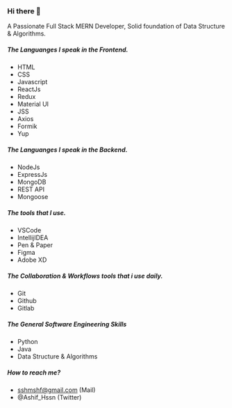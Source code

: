 ### Hi there 👋

<!--
**shrtshf/shrtshf** is a ✨ _special_ ✨ repository because its `README.md` (this file) appears on your GitHub profile.

Here are some ideas to get you started:

- 🔭 I’m currently working on ...
- 🌱 I’m currently learning ...
- 👯 I’m looking to collaborate on ...
- 🤔 I’m looking for help with ...
- 💬 Ask me about ...
- 📫 How to reach me: ...
- 😄 Pronouns: ...
- ⚡ Fun fact: ...
-->
A Passionate Full Stack MERN Developer, Solid foundation of Data Structure & Algorithms.

##### The Languanges I speak in the Frontend.

* HTML
* CSS
* Javascript
* ReactJs
* Redux
* Material UI
* JSS
* Axios
* Formik
* Yup

##### The Languanges I speak in the Backend.

* NodeJs
* ExpressJs
* MongoDB
* REST API
* Mongoose

##### The tools that I use.

* VSCode
* IntellijIDEA
* Pen & Paper
* Figma
* Adobe XD

##### The Collaboration & Workflows tools that i use daily.

* Git
* Github
* Gitlab

##### The General Software Engineering Skills 

* Python
* Java
* Data Structure & Algorithms

##### How to reach me?

* sshmshf@gmail.com (Mail)
* @Ashif_Hssn (Twitter)



